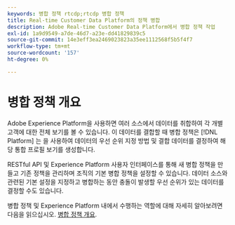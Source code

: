 ```yaml
---
keywords: 병합 정책 rtcdp;rtcdp 병합 정책
title: Real-time Customer Data Platform의 정책 병합
description: Adobe Real-time Customer Data Platform에서 병합 정책 작업
exl-id: 1a9d9549-a7de-46d7-a23e-dd41829839c5
source-git-commit: 14e3eff3ea2469023823a35ee1112568f5b5f4f7
workflow-type: tm+mt
source-wordcount: '157'
ht-degree: 0%

---
```


# 병합 정책 개요

Adobe Experience Platform을 사용하면 여러 소스에서 데이터를 취합하여 각 개별 고객에 대한 전체 보기를 볼 수 있습니다. 이 데이터를 결합할 때 병합 정책은 [!DNL Platform] 는 을 사용하여 데이터의 우선 순위 지정 방법 및 결합 데이터를 결정하여 해당 통합 프로필 보기를 생성합니다.

RESTful API 및 Experience Platform 사용자 인터페이스를 통해 새 병합 정책을 만들고 기존 정책을 관리하며 조직의 기본 병합 정책을 설정할 수 있습니다. 데이터 소스와 관련된 기본 설정을 지정하고 병합하는 동안 충돌이 발생할 우선 순위가 있는 데이터를 결정할 수도 있습니다.

병합 정책 및 Experience Platform 내에서 수행하는 역할에 대해 자세히 알아보려면 다음을 읽으십시오. [병합 정책 개요](../../profile/merge-policies/overview.md).
